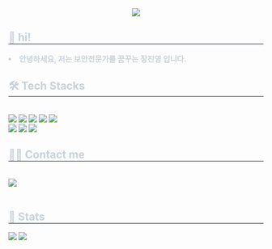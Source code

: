 <div align= "center">
    <img src="https://capsule-render.vercel.app/api?type=waving&color=ffffff&height=180&text=Hello!%20i'm%20JINYEONG&animation=twinkling&fontColor=080808&fontSize=60" />
    </div>
    <div style="text-align: left;"> 
    <h2 style="border-bottom: 1px solid #21262d; color: #c9d1d9;"> 👋 hi! </h2>  
    <div style="font-weight: 700; font-size: 15px; text-align: left; color: #c9d1d9;"> <li> 안녕하세요, 저는 보안전문가를 꿈꾸는 장진영 입니다.  </div> 
    </div>
    <div style="text-align: left;">
    <h2 style="border-bottom: 1px solid #21262d; color: #c9d1d9;"> 🛠️ Tech Stacks </h2> <br> 
    <div style="margin: ; text-align: left;" "text-align: left;"> <img src="https://img.shields.io/badge/Git-F05032?style=flat&logo=Git&logoColor=white">
          <img src="https://img.shields.io/badge/Github-181717?style=flat&logo=Github&logoColor=white">
          <img src="https://img.shields.io/badge/MariaDB-003545?style=flat&logo=MariaDB&logoColor=white">
          <img src="https://img.shields.io/badge/MySQL-4479A1?style=flat&logo=MySQL&logoColor=white">
          <img src="https://img.shields.io/badge/Docker-2496ED?style=flat&logo=Docker&logoColor=white">
          <br/><img src="https://img.shields.io/badge/Amazon AWS-232F3E?style=flat&logo=Amazon AWS&logoColor=white">
          <img src="https://img.shields.io/badge/Jenkins-D24939?style=flat&logo=Jenkins&logoColor=white">
          <img src="https://img.shields.io/badge/Linux-FCC624?style=flat&logo=Linux&logoColor=white">
          </div>
    </div>
    <div style="text-align: left;">
    <h2 style="border-bottom: 1px solid #21262d; color: #c9d1d9;"> 🧑‍💻 Contact me </h2> <br> 
    <div style="text-align: left;"> <a href=mailto:wkddud1793@gmail.com> <img src="https://img.shields.io/badge/Gmail-EA4335?style=flat&logo=Gmail&logoColor=white&link=mailto:wkddud1793@gmail.com"> </a>
          </div>  <br> 
    <div style="text-align: left;">  </div> 
    </div>
    <div style="text-align: left;"> 
    <h2 style="border-bottom: 1px solid #21262d; color: #c9d1d9;"> 🏅 Stats </h2> <div style="text-align: left;"> <img src="https://github-readme-stats.vercel.app/api?username=jinyeong001&bg_color=180,8b7e7f,00000000&title_color=e8e8e8&text_color=e8e8e8"
         /> <img src="https://github-readme-stats.vercel.app/api/top-langs/?username=jinyeong001&layout=compact&bg_color=180,8b7e7f,00000000&title_color=e8e8e8&text_color=e8e8e8"
           /> </div> 
    </div>
    

